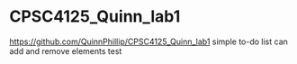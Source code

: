 # CPSC4125_Quinn_lab1
https://github.com/QuinnPhillip/CPSC4125_Quinn_lab1
simple to-do list
can add and remove elements
test

